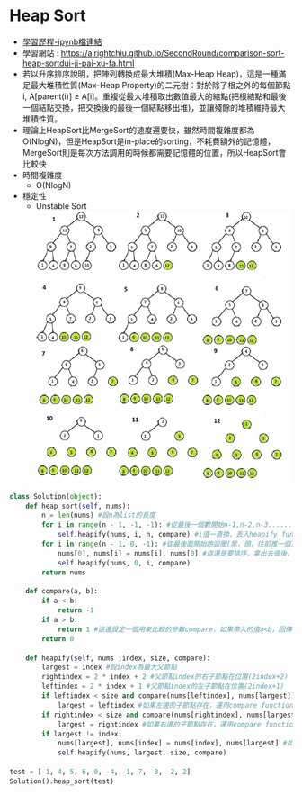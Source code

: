 # Heap Sort
* [學習歷程-ipynb檔連結](https://github.com/hans0517/hans/blob/master/HW2/heapsort%E6%B5%81%E7%A8%8B%E5%9C%96%E3%80%81%E5%AD%B8%E7%BF%92%E6%AD%B7%E7%A8%8B%E3%80%81%E6%96%87%E5%AD%97%E8%AA%AA%E6%98%8E.ipynb)
* 學習網站 : https://alrightchiu.github.io/SecondRound/comparison-sort-heap-sortdui-ji-pai-xu-fa.html
* 若以升序排序說明，把陣列轉換成最大堆積(Max-Heap Heap)，這是一種滿足最大堆積性質(Max-Heap Property)的二元樹：對於除了根之外的每個節點i, A[parent(i)] ≥ A[i]。重複從最大堆積取出數值最大的結點(把根結點和最後一個結點交換，把交換後的最後一個結點移出堆)，並讓殘餘的堆積維持最大堆積性質。
* 理論上HeapSort比MergeSort的速度還要快，雖然時間複雜度都為O(NlogN)，但是HeapSort是in-place的sorting，不耗費額外的記憶體， MergeSort則是每次方法調用的時候都需要記憶體的位置，所以HeapSort會比較快
* 時間複雜度
  * O(NlogN)
* 穩定性
  * Unstable Sort
![image](https://github.com/hans0517/hans/blob/master/week6/heapsort.png)
```python
class Solution(object):
    def heap_sort(self, nums):
        n = len(nums) #設n為list的長度
        for i in range(n - 1, -1, -1): #從最後一個數開始n-1,n-2,n-3.........直到0
            self.heapify(nums, i, n, compare) #i值一直換，丟入heapify function裡
        for i in range(n - 1, 0, -1): #從最後面開始跑迴圈(尾，頭，往前推一個)
            nums[0], nums[i] = nums[i], nums[0] #這邊是要排序，拿出去值後，第一個數要和最後一個數互換，繼續排列，直到排完，所以也是跑迴圈
            self.heapify(nums, 0, i, compare)
        return nums

    def compare(a, b):
        if a < b:
            return -1
        if a > b:
            return 1 #這邊設定一個用來比較的參數compare，如果帶入的值a<b，回傳-1，a>b回傳1
        return 0

    def heapify(self, nums ,index, size, compare):
        largest = index #設index為最大父節點
        rightindex = 2 * index + 2 #父節點index的右子節點在位置(2index+2)
        leftindex = 2 * index + 1 #父節點index的左子節點在位置(2index+1)
        if leftindex < size and compare(nums[leftindex], nums[largest]) > 0:
            largest = leftindex #如果左邊的子節點存在，運用compare function表較，>0代表a>b，左邊的子節點則變成父節點
        if rightindex < size and compare(nums[rightindex], nums[largest]) > 0:
            largest = rightindex #如果右邊的子節點存在，運用compare function表較，>0代表a>b，右邊的子節點則變成父節點
        if largest != index:
            nums[largest], nums[index] = nums[index], nums[largest] #如果原本設定的父節點不是最大的，就互換位置
            self.heapify(nums, largest, size, compare)
            
test = [-1, 4, 5, 6, 0, -4, -1, 7, -3, -2, 2]
Solution().heap_sort(test)
```
